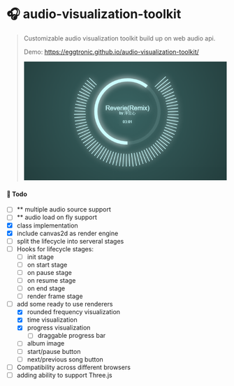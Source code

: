 
# 🎧 audio-visualization-toolkit

> Customizable audio visualization toolkit build up on web audio api.
> 
> Demo: https://eggtronic.github.io/audio-visualization-toolkit/
> 
> ![preview](/static/preview.jpg)

#### 📝 Todo
- [ ] ** multiple audio source support
- [ ] ** audio load on fly support
- [x] class implementation
- [x] include canvas2d as render engine 
- [ ] split the lifecycle into serveral stages
- [ ] Hooks for lifecycle stages:
  - [ ] init stage
  - [ ] on start stage
  - [ ] on pause stage
  - [ ] on resume stage
  - [ ] on end stage
  - [ ] render frame stage
- [ ] add some ready to use renderers
  - [x] rounded frequency visualization
  - [x] time visualization
  - [x] progress visualization
    - [ ] draggable progress bar
  - [ ] album image
  - [ ] start/pause button
  - [ ] next/previous song button
- [ ] Compatibility across different browsers
- [ ] adding ability to support Three.js

